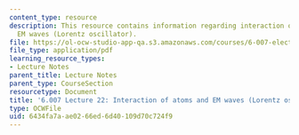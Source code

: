 ```yaml
---
content_type: resource
description: This resource contains information regarding interaction of atoms and
  EM waves (Lorentz oscillator).
file: https://ol-ocw-studio-app-qa.s3.amazonaws.com/courses/6-007-electromagnetic-energy-from-motors-to-lasers-spring-2011/6434fa7aae0266ed6d40109d70c724f9_MIT6_007S11_lec22.pdf
file_type: application/pdf
learning_resource_types:
- Lecture Notes
parent_title: Lecture Notes
parent_type: CourseSection
resourcetype: Document
title: '6.007 Lecture 22: Interaction of atoms and EM waves (Lorentz oscillator)'
type: OCWFile
uid: 6434fa7a-ae02-66ed-6d40-109d70c724f9
---
```

